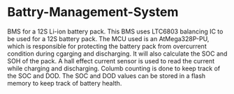 # Battry-Management-System
BMS for a 12S Li-ion battery pack.
This BMS uses LTC6803 balancing IC to be used for a 12S battery pack.
The MCU used is an AtMega328P-PU, which is responsible for protecting the battery pack from overcurrent condition during cgarging and discharging. It will also calculate the SOC and SOH of the pack.
A hall effect current sensor is used to read the current while charging and discharging.
Columb counting is done to keep track of the SOC and DOD.
The SOC and DOD values can be stored in a flash memory to keep track of battery health.
